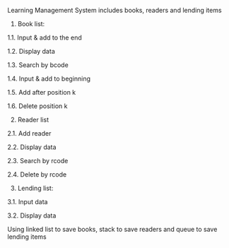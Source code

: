 Learning Management System includes books, readers and lending items


1.    Book list:

1.1.      Input & add to the end

1.2.      Display data

1.3.      Search by bcode

1.4.      Input & add to beginning

1.5.      Add after position  k

1.6.      Delete position k


2.    Reader list

2.1.      Add reader

2.2.      Display data

2.3.      Search by rcode

2.4.      Delete by rcode


3.    Lending list:

3.1.      Input data

3.2.      Display data

Using linked list to save books, stack to save readers and queue to save lending items
